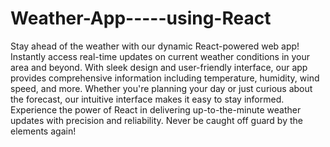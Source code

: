 # Weather-App-----using-React


Stay ahead of the weather with our dynamic React-powered web app! Instantly access real-time updates on current weather conditions in your area and beyond. With sleek design and user-friendly interface, our app provides comprehensive information including temperature, humidity, wind speed, and more. Whether you're planning your day or just curious about the forecast, our intuitive interface makes it easy to stay informed. Experience the power of React in delivering up-to-the-minute weather updates with precision and reliability. Never be caught off guard by the elements again!

